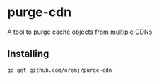 # purge-cdn
A tool to purge cache objects from multiple CDNs

## Installing
```bash
go get github.com/oremj/purge-cdn
```
